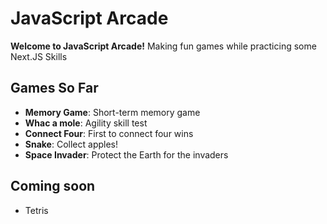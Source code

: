# JavaScript Arcade

**Welcome to JavaScript Arcade!**
Making fun games while practicing some Next.JS Skills

## Games So Far
  - **Memory Game**: Short-term memory game
  - **Whac a mole**: Agility skill test
  - **Connect Four**: First to connect four wins
  - **Snake**: Collect apples!
  - **Space Invader**: Protect the Earth for the invaders

## Coming soon
  - Tetris
